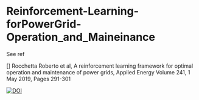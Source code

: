 # Reinforcement-Learning-forPowerGrid-Operation_and_Maineinance


See ref

[] Rocchetta Roberto et al, A reinforcement learning framework for optimal operation and maintenance of power grids, Applied Energy Volume 241, 1 May 2019, Pages 291-301
 


[![DOI](https://www.sciencedirect.com/science/article/pii/S0306261919304222#f0005)](https://doi.org/10.1016/j.apenergy.2019.03.027)

